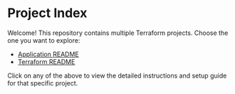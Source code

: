 # Project Index

Welcome! This repository contains multiple Terraform projects. Choose the one you want to explore:

- [Application README](./app/README.md)
- [Terraform README](./terraform/README.md)

Click on any of the above to view the detailed instructions and setup guide for that specific project.